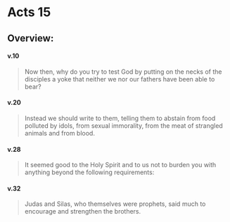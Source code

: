 # Acts 15

## Overview:


#### v.10
>Now then, why do you try to test God by putting on the necks of the disciples a yoke that neither we nor our fathers have been able to bear?

#### v.20
>Instead we should write to them, telling them to abstain from food polluted by idols, from sexual immorality, from the meat of strangled animals and from blood.

#### v.28
>It seemed good to the Holy Spirit and to us not to burden you with anything beyond the following requirements:

#### v.32
>Judas and Silas, who themselves were prophets, said much to encourage and strengthen the brothers.


